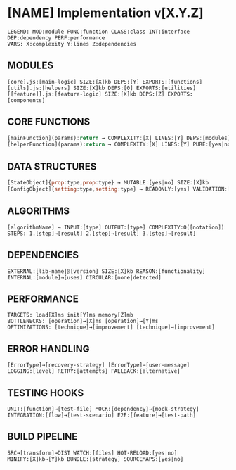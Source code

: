 # [NAME] Implementation v[X.Y.Z]

```
LEGEND: MOD:module FUNC:function CLASS:class INT:interface DEP:dependency PERF:performance
VARS: X:complexity Y:lines Z:dependencies
```

## MODULES
```
[core].js:[main-logic] SIZE:[X]kb DEPS:[Y] EXPORTS:[functions]
[utils].js:[helpers] SIZE:[X]kb DEPS:[0] EXPORTS:[utilities]  
[[feature]].js:[feature-logic] SIZE:[X]kb DEPS:[Z] EXPORTS:[components]
```

## CORE FUNCTIONS
```js
[mainFunction](params):return → COMPLEXITY:[X] LINES:[Y] DEPS:[modules]
[helperFunction](params):return → COMPLEXITY:[X] LINES:[Y] PURE:[yes|no]
```

## DATA STRUCTURES
```js
[StateObject]{prop:type,prop:type} → MUTABLE:[yes|no] SIZE:[X]kb
[ConfigObject]{setting:type,setting:type} → READONLY:[yes] VALIDATION:[schema]
```

## ALGORITHMS
```
[algorithmName] → INPUT:[type] OUTPUT:[type] COMPLEXITY:O([notation])
STEPS: 1.[step]→[result] 2.[step]→[result] 3.[step]→[result]
```

## DEPENDENCIES
```
EXTERNAL:[lib-name]@[version] SIZE:[X]kb REASON:[functionality]
INTERNAL:[module]→[uses] CIRCULAR:[none|detected]
```

## PERFORMANCE
```
TARGETS: load[X]ms init[Y]ms memory[Z]mb
BOTTLENECKS: [operation]→[X]ms [operation]→[Y]ms
OPTIMIZATIONS: [technique]→[improvement] [technique]→[improvement]
```

## ERROR HANDLING
```
[ErrorType]→[recovery-strategy] [ErrorType]→[user-message]
LOGGING:[level] RETRY:[attempts] FALLBACK:[alternative]
```

## TESTING HOOKS
```
UNIT:[function]→[test-file] MOCK:[dependency]→[mock-strategy]
INTEGRATION:[flow]→[test-scenario] E2E:[feature]→[test-path]
```

## BUILD PIPELINE
```
SRC→[transform]→DIST WATCH:[files] HOT-RELOAD:[yes|no]
MINIFY:[X]kb→[Y]kb BUNDLE:[strategy] SOURCEMAPS:[yes|no]
```
